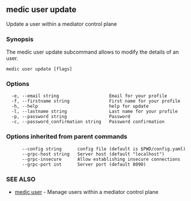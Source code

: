 ## medic user update

Update a user within a mediator control plane

### Synopsis

The medic user update subcommand allows to modify the details of an user.

```
medic user update [flags]
```

### Options

```
  -e, --email string                   Email for your profile
  -f, --firstname string               First name for your profile
  -h, --help                           help for update
  -l, --lastname string                Last name for your profile
  -p, --password string                Password
  -c, --password_confirmation string   Password confirmation
```

### Options inherited from parent commands

```
      --config string      config file (default is $PWD/config.yaml)
      --grpc-host string   Server host (default "localhost")
      --grpc-insecure      Allow establishing insecure connections
      --grpc-port int      Server port (default 8090)
```

### SEE ALSO

* [medic user](medic_user.md)	 - Manage users within a mediator control plane

